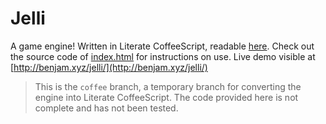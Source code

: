 #  Jelli  #

A game engine!
Written in Literate CoffeeScript, readable [here](source).
Check out the source code of [index.html](index.html) for instructions on use.
Live demo visible at [http://benjam.xyz/jelli/](http://benjam.xyz/jelli/)

> This is the `coffee` branch, a temporary branch for converting the engine into Literate CoffeeScript. The code provided here is not complete and has not been tested.
